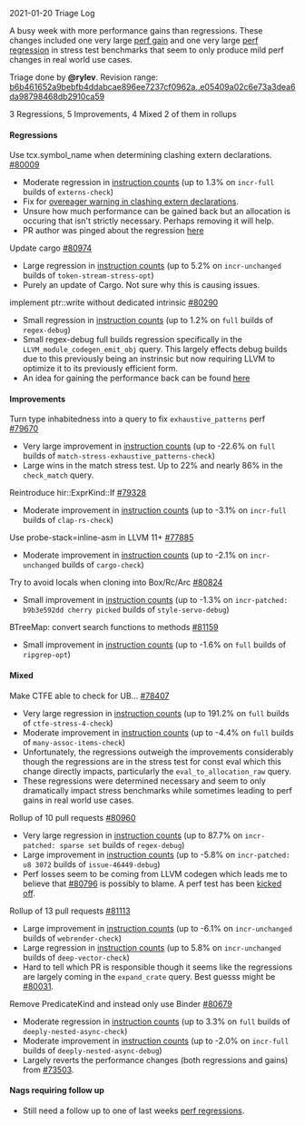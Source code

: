
2021-01-20 Triage Log

A busy week with more performance gains than regressions. These changes included one very large [perf gain](https://github.com/rust-lang/rust/issues/79670) and one very large [perf regression](https://github.com/rust-lang/rust/issues/78407) in stress test benchmarks that seem to only produce mild perf changes in real world use cases. 

Triage done by **@rylev**.
Revision range: [b6b461652a9bebfb4ddabcae896ee7237cf0962a..e05409a02c6e73a3dea6da98798468db2910ca59](https://perf.rust-lang.org/?start=b6b461652a9bebfb4ddabcae896ee7237cf0962a&end=e05409a02c6e73a3dea6da98798468db2910ca59&absolute=false&stat=instructions%3Au)

3 Regressions, 5 Improvements, 4 Mixed
2 of them in rollups

#### Regressions

Use tcx.symbol_name when determining clashing extern declarations. [#80009](https://github.com/rust-lang/rust/issues/80009)
- Moderate regression in [instruction counts](https://perf.rust-lang.org/compare.html?start=704e47f78b4c8801a3c76f235a5a152e1b60b300&end=7a9b552cb1621c9c57898d147228aab32b65a7c3&stat=instructions:u) (up to 1.3% on `incr-full` builds of `externs-check`)
- Fix for [overeager warning in clashing extern declarations](https://github.com/rust-lang/rust/issues/79581).
- Unsure how much performance can be gained back but an allocation is occuring that isn't strictly necessary. Perhaps removing it will help.
- PR author was pinged about the regression [here](https://github.com/rust-lang/rust/pull/80009#issuecomment-763526902)

Update cargo [#80974](https://github.com/rust-lang/rust/issues/80974)
- Large regression in [instruction counts](https://perf.rust-lang.org/compare.html?start=18ec4a9a74731ddc6a453ca29c0836f61dbcb8d4&end=e48eb37b9470a26748c916f7153569906f3c67bf&stat=instructions:u) (up to 5.2% on `incr-unchanged` builds of `token-stream-stress-opt`)
- Purely an update of Cargo. Not sure why this is causing issues.

implement ptr::write without dedicated intrinsic [#80290](https://github.com/rust-lang/rust/issues/80290)
- Small regression in [instruction counts](https://perf.rust-lang.org/compare.html?start=63a83c5f55801b17b77adf690db397d17c706c48&end=492b83c6971c390af7a42932869502224ef55ef7&stat=instructions:u) (up to 1.2% on `full` builds of `regex-debug`)
- Small regex-debug full builds regression specifically in the `LLVM_module_codegen_emit_obj` query. This largely effects debug builds due to this previously being an instrinsic but now requiring LLVM to optimize it to its previously efficient form.
- An idea for gaining the performance back can be found [here](https://github.com/rust-lang/rust/pull/80290#issuecomment-763583590)

#### Improvements

Turn type inhabitedness into a query to fix `exhaustive_patterns` perf [#79670](https://github.com/rust-lang/rust/issues/79670)
- Very large improvement in [instruction counts](https://perf.rust-lang.org/compare.html?start=7a9b552cb1621c9c57898d147228aab32b65a7c3&end=058a71016553f267ae80b90276ef79956457d51a&stat=instructions:u) (up to -22.6% on `full` builds of `match-stress-exhaustive_patterns-check`)
- Large wins in the match stress test. Up to 22% and nearly 86% in the `check_match` query.

Reintroduce hir::ExprKind::If [#79328](https://github.com/rust-lang/rust/issues/79328)
- Moderate improvement in [instruction counts](https://perf.rust-lang.org/compare.html?start=7bb163095d8c751787f1449f3f3c245077f484e3&end=d03fe84169d50a4b96cdef7b2f862217ab634055&stat=instructions:u) (up to -3.1% on `incr-full` builds of `clap-rs-check`)

Use probe-stack=inline-asm in LLVM 11+ [#77885](https://github.com/rust-lang/rust/issues/77885)
- Moderate improvement in [instruction counts](https://perf.rust-lang.org/compare.html?start=6c869d34ae2d87d21db9892d4dc088639bcbe041&end=635ccfe01c0be19d9fb0a99facbd9e06290f0ab1&stat=instructions:u) (up to -2.1% on `incr-unchanged` builds of `cargo-check`)

Try to avoid locals when cloning into Box/Rc/Arc [#80824](https://github.com/rust-lang/rust/issues/80824)
- Small improvement in [instruction counts](https://perf.rust-lang.org/compare.html?start=9f3998b4aa9d0eea3249fdd48b8b719185673d16&end=116d1a7056830ccf649f74f823de4333ed329392&stat=instructions:u) (up to -1.3% on `incr-patched: b9b3e592dd cherry picked` builds of `style-servo-debug`)

BTreeMap: convert search functions to methods [#81159](https://github.com/rust-lang/rust/issues/81159)
- Small improvement in [instruction counts](https://perf.rust-lang.org/compare.html?start=5e91c4ecc09312d8b63d250a432b0f3ef83f1df7&end=73f233b3ad68b54f854c0aea918fc496a35502cf&stat=instructions:u) (up to -1.6% on `full` builds of `ripgrep-opt`)

#### Mixed

Make CTFE able to check for UB... [#78407](https://github.com/rust-lang/rust/issues/78407)
- Very large regression in [instruction counts](https://perf.rust-lang.org/compare.html?start=497c9a256b1c2961e91565ccc6e0dd3a87a031ed&end=704e47f78b4c8801a3c76f235a5a152e1b60b300&stat=instructions:u) (up to 191.2% on `full` builds of `ctfe-stress-4-check`)
- Moderate improvement in [instruction counts](https://perf.rust-lang.org/compare.html?start=497c9a256b1c2961e91565ccc6e0dd3a87a031ed&end=704e47f78b4c8801a3c76f235a5a152e1b60b300&stat=instructions:u) (up to -4.4% on `full` builds of `many-assoc-items-check`)
- Unfortunately, the regressions outweigh the improvements considerably though the regressions are in the stress test for const eval which this change directly impacts, particularly the `eval_to_allocation_raw` query.
- These regressions were determined necessary and seem to only dramatically impact stress benchmarks while sometimes leading to perf gains in real world use cases.

Rollup of 10 pull requests [#80960](https://github.com/rust-lang/rust/issues/80960)
- Very large regression in [instruction counts](https://perf.rust-lang.org/compare.html?start=150d1fee04856ff158e34e8d687a7fe59e97ef33&end=fc93e4719c2ced744d75f0c281bb7ba29844bedd&stat=instructions:u) (up to 87.7% on `incr-patched: sparse set` builds of `regex-debug`)
- Large improvement in [instruction counts](https://perf.rust-lang.org/compare.html?start=150d1fee04856ff158e34e8d687a7fe59e97ef33&end=fc93e4719c2ced744d75f0c281bb7ba29844bedd&stat=instructions:u) (up to -5.8% on `incr-patched: u8 3072` builds of `issue-46449-debug`)
- Perf losses seem to be coming from LLVM codegen which leads me to believe that [#80796](https://github.com/rust-lang/rust/pull/80796) is possibly to blame. A perf test has been [kicked off](https://github.com/rust-lang/rust/pull/81207).

Rollup of 13 pull requests [#81113](https://github.com/rust-lang/rust/issues/81113)
- Large improvement in [instruction counts](https://perf.rust-lang.org/compare.html?start=7d3818152d8ab5649d2e5cc6d7851ed7c03055fe&end=edeb631ad0cd6fdf31e2e31ec90e105d1768be28&stat=instructions:u) (up to -6.1% on `incr-unchanged` builds of `webrender-check`)
- Large regression in [instruction counts](https://perf.rust-lang.org/compare.html?start=7d3818152d8ab5649d2e5cc6d7851ed7c03055fe&end=edeb631ad0cd6fdf31e2e31ec90e105d1768be28&stat=instructions:u) (up to 5.8% on `incr-unchanged` builds of `deep-vector-check`)
- Hard to tell which PR is responsible though it seems like the regressions are largely coming in the `expand_crate` query. Best guesss might be [#80031](https://github.com/rust-lang/rust/pull/80031).

Remove PredicateKind and instead only use Binder<PredicateAtom> [#80679](https://github.com/rust-lang/rust/issues/80679)
- Moderate regression in [instruction counts](https://perf.rust-lang.org/compare.html?start=1f0fc02cc8ab4e0d9dd3e06a6d46fcb72b2a026f&end=4253153db205251f72ea4493687a31e04a2a8ca0&stat=instructions:u) (up to 3.3% on `full` builds of `deeply-nested-async-check`)
- Moderate improvement in [instruction counts](https://perf.rust-lang.org/compare.html?start=1f0fc02cc8ab4e0d9dd3e06a6d46fcb72b2a026f&end=4253153db205251f72ea4493687a31e04a2a8ca0&stat=instructions:u) (up to -2.0% on `incr-full` builds of `deeply-nested-async-debug`)
- Largely reverts the performance changes (both regressions and gains) from [#73503](https://github.com/rust-lang/rust/pull/73503).

#### Nags requiring follow up

* Still need a follow up to one of last weeks [perf regressions](https://github.com/rust-lang/rust/pull/80441).

